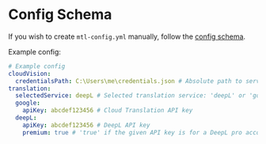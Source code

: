 # Config Schema

If you wish to create `mtl-config.yml` manually, follow the [config schema](./mtl-config.schema.yml).

Example config:

```yaml
# Example config
cloudVision:
  credentialsPath: C:\Users\me\credentials.json # Absolute path to service account key (json) for Cloud Vision
translation:
  selectedService: deepL # Selected translation service: 'deepL' or 'google'
  google:
    apiKey: abcdef123456 # Cloud Translation API key
  deepL:
    apiKey: abcdef123456 # DeepL API key
    premium: true # 'true' if the given API key is for a DeepL pro account, otherwise 'false'
```
